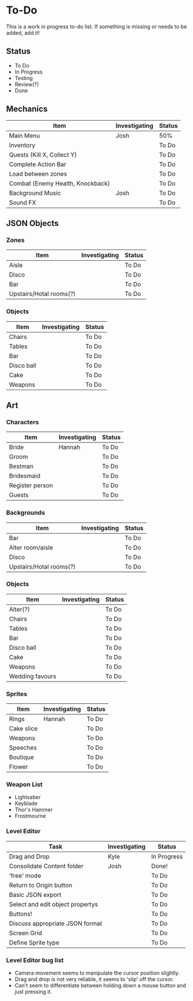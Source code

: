 # To-Do
This is a work in progress to-do list. If something is missing or needs to be added, add it! 

## Status
- To Do
- In Progress
- Testing
- Review(?)
- Done

## Mechanics
Item | Investigating | Status 
--- | --- | ---
Main Menu | Josh | 50%
Inventory |  |  To Do
Quests (Kill X, Collect Y) |  | To Do
Complete Action Bar |  | To Do
Load between zones |  | To Do
Combat (Enemy Health, Knockback) |  | To Do
Background Music | Josh | To Do
Sound FX |  | To Do

## JSON Objects
### Zones
Item | Investigating | Status 
--- | --- | ---
Aisle |  | To Do
Disco |  | To Do
Bar |  | To Do
Upstairs/Hotal rooms(?) |  | To Do

### Objects
Item | Investigating | Status 
--- | --- | ---
Chairs |  | To Do
Tables |  | To Do
Bar |  | To Do
Disco ball |  | To Do
Cake |  | To Do
Weapons |  | To Do

## Art
### Characters
Item | Investigating | Status 
--- | --- | ---
Bride | Hannah | To Do
Groom |  | To Do
Bestman |  | To Do
Bridesmaid |  | To Do
Register person |  | To Do
Guests |  | To Do

### Backgrounds
Item | Investigating | Status 
--- | --- | ---
Bar |  | To Do
Alter room/aisle |  | To Do
Disco |  | To Do
Upstairs/Hotal rooms(?) |  | To Do

### Objects
Item | Investigating | Status 
--- | --- | ---
Alter(?) |  | To Do
Chairs |  | To Do
Tables |  | To Do
Bar |  | To Do
Disco ball |  | To Do
Cake |  | To Do
Weapons |  | To Do
Wedding favours |  | To Do

### Sprites
Item | Investigating | Status 
--- | --- | ---
Rings | Hannah | To Do
Cake slice |  | To Do
Weapons |  | To Do
Speeches |  | To Do
Boutique |  | To Do
Flower |  | To Do

### Weapon List
- Lightsaber
- Keyblade
- Thor's Hammer
- Frostmourne

### Level Editor
Task | Investigating | Status
--- | --- | ---
Drag and Drop | Kyle | In Progress
Consolidate Content folder | Josh | Done!
'free' mode |  | To Do
Return to Origin button |  | To Do
Basic JSON export |  | To Do
Select and edit object propertys |  | To Do
Buttons! |  | To Do
Discuss appropriate JSON format |  | To Do
Screen Grid |  | To Do
Define Sprite type |  | To Do

### Level Editor bug list
- Camera movement seems to manipulate the cursor position slightly.
- Drag and drop is not very reliable, it seems to 'slip' off the cursor.
- Can't seem to differentiate between holding down a mouse button and just pressing it.
